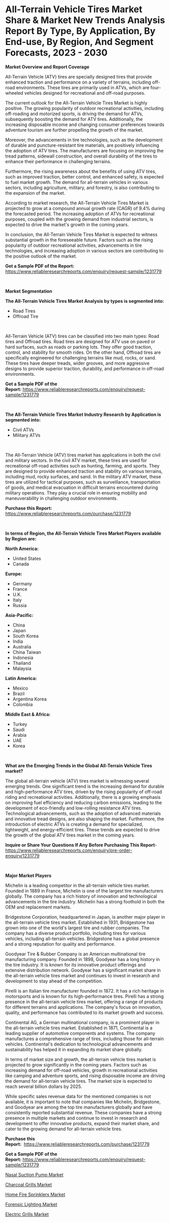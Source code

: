 <p><h1>All-Terrain Vehicle Tires Market Share & Market New Trends Analysis Report By Type, By Application, By End-use, By Region, And Segment Forecasts, 2023 - 2030</h1></p><p><strong>Market Overview and Report Coverage</strong></p>
<p><p>All-Terrain Vehicle (ATV) tires are specially designed tires that provide enhanced traction and performance on a variety of terrains, including off-road environments. These tires are primarily used in ATVs, which are four-wheeled vehicles designed for recreational and off-road purposes.</p><p>The current outlook for the All-Terrain Vehicle Tires Market is highly positive. The growing popularity of outdoor recreational activities, including off-roading and motorized sports, is driving the demand for ATVs, subsequently boosting the demand for ATV tires. Additionally, the increasing disposable income and changing consumer preferences towards adventure tourism are further propelling the growth of the market.</p><p>Moreover, the advancements in tire technologies, such as the development of durable and puncture-resistant tire materials, are positively influencing the adoption of ATV tires. The manufacturers are focusing on improving the tread patterns, sidewall construction, and overall durability of the tires to enhance their performance in challenging terrains.</p><p>Furthermore, the rising awareness about the benefits of using ATV tires, such as improved traction, better control, and enhanced safety, is expected to fuel market growth. The demand for all-terrain vehicles in various sectors, including agriculture, military, and forestry, is also contributing to the expansion of the market.</p><p>According to market research, the All-Terrain Vehicle Tires Market is projected to grow at a compound annual growth rate (CAGR) of 9.4% during the forecasted period. The increasing adoption of ATVs for recreational purposes, coupled with the growing demand from industrial sectors, is expected to drive the market's growth in the coming years.</p><p>In conclusion, the All-Terrain Vehicle Tires Market is expected to witness substantial growth in the foreseeable future. Factors such as the rising popularity of outdoor recreational activities, advancements in tire technologies, and increasing adoption in various sectors are contributing to the positive outlook of the market.</p></p>
<p><strong>Get a Sample PDF of the Report:</strong> <a href="https://www.reliableresearchreports.com/enquiry/request-sample/1231779">https://www.reliableresearchreports.com/enquiry/request-sample/1231779</a></p>
<p>&nbsp;</p>
<p><strong>Market Segmentation</strong></p>
<p><strong>The All-Terrain Vehicle Tires Market Analysis by types is segmented into:</strong></p>
<p><ul><li>Road Tires</li><li>Offroad Tire</li></ul></p>
<p>&nbsp;</p>
<p><p>All-Terrain Vehicle (ATV) tires can be classified into two main types: Road tires and Offroad tires. Road tires are designed for ATV use on paved or hard surfaces, such as roads or parking lots. They offer good traction, control, and stability for smooth rides. On the other hand, Offroad tires are specifically engineered for challenging terrains like mud, rocks, or sand. These tires have deeper treads, wider grooves, and more aggressive designs to provide superior traction, durability, and performance in off-road environments.</p></p>
<p><strong>Get a Sample PDF of the Report:</strong>&nbsp;<a href="https://www.reliableresearchreports.com/enquiry/request-sample/1231779">https://www.reliableresearchreports.com/enquiry/request-sample/1231779</a></p>
<p>&nbsp;</p>
<p><strong>The All-Terrain Vehicle Tires Market Industry Research by Application is segmented into:</strong></p>
<p><ul><li>Civil ATVs</li><li>Military ATVs</li></ul></p>
<p>&nbsp;</p>
<p><p>The All-Terrain Vehicle (ATV) tires market has applications in both the civil and military sectors. In the civil ATV market, these tires are used for recreational off-road activities such as hunting, farming, and sports. They are designed to provide enhanced traction and stability on various terrains, including mud, rocky surfaces, and sand. In the military ATV market, these tires are utilized for tactical purposes, such as surveillance, transportation of goods, and medical evacuation in difficult terrains encountered during military operations. They play a crucial role in ensuring mobility and maneuverability in challenging outdoor environments.</p></p>
<p><strong>Purchase this Report:</strong>&nbsp; <a href="https://www.reliableresearchreports.com/purchase/1231779">https://www.reliableresearchreports.com/purchase/1231779</a></p>
<p>&nbsp;</p>
<p><strong>In terms of Region, the All-Terrain Vehicle Tires Market Players available by Region are:</strong></p>
<p>
    <p> <strong> North America: </strong>
        <ul>
            <li>United States</li>
            <li>Canada</li>
        </ul>
        </p> 
    <p> <strong> Europe: </strong>
        <ul>
            <li>Germany</li>
            <li>France</li>
            <li>U.K.</li>
            <li>Italy</li>
            <li>Russia</li>
        </ul>
        </p> 
    <p> <strong> Asia-Pacific: </strong>
        <ul>
            <li>China</li>
            <li>Japan</li>
            <li>South Korea</li>
            <li>India</li>
            <li>Australia</li>
            <li>China Taiwan</li>
            <li>Indonesia</li>
            <li>Thailand</li>
            <li>Malaysia</li>
        </ul>
        </p> 
    <p> <strong> Latin America: </strong>
        <ul>
            <li>Mexico</li>
            <li>Brazil</li>
            <li>Argentina Korea</li>
            <li>Colombia</li>
        </ul>
        </p> 
    <p> <strong> Middle East & Africa: </strong>
        <ul>
            <li>Turkey</li>
            <li>Saudi</li>
            <li>Arabia</li>
            <li>UAE</li>
            <li>Korea</li>
        </ul>
    </p>
    </p>
<p>&nbsp;</p>
<p><strong>What are the Emerging Trends in the Global All-Terrain Vehicle Tires market?</strong></p>
<p><p>The global all-terrain vehicle (ATV) tires market is witnessing several emerging trends. One significant trend is the increasing demand for durable and high-performance ATV tires, driven by the rising popularity of off-road riding and recreational activities. Additionally, there is a growing emphasis on improving fuel efficiency and reducing carbon emissions, leading to the development of eco-friendly and low-rolling resistance ATV tires. Technological advancements, such as the adoption of advanced materials and innovative tread designs, are also shaping the market. Furthermore, the introduction of electric ATVs is creating a demand for specialized, lightweight, and energy-efficient tires. These trends are expected to drive the growth of the global ATV tires market in the coming years.</p></p>
<p><strong>Inquire or Share Your Questions If Any Before Purchasing This Report</strong>- <a href="https://www.reliableresearchreports.com/enquiry/pre-order-enquiry/1231779">https://www.reliableresearchreports.com/enquiry/pre-order-enquiry/1231779</a></p>
<p>&nbsp;</p>
<p><strong>Major Market Players</strong></p>
<p><p>Michelin is a leading competitor in the all-terrain vehicle tires market. Founded in 1889 in France, Michelin is one of the largest tire manufacturers globally. The company has a rich history of innovation and technological advancements in the tire industry. Michelin has a strong foothold in both the OEM and replacement markets.</p><p>Bridgestone Corporation, headquartered in Japan, is another major player in the all-terrain vehicle tires market. Established in 1931, Bridgestone has grown into one of the world's largest tire and rubber companies. The company has a diverse product portfolio, including tires for various vehicles, including all-terrain vehicles. Bridgestone has a global presence and a strong reputation for quality and performance.</p><p>Goodyear Tire & Rubber Company is an American multinational tire manufacturing company. Founded in 1898, Goodyear has a long history in the tire industry. It is known for its innovative product offerings and extensive distribution network. Goodyear has a significant market share in the all-terrain vehicle tires market and continues to invest in research and development to stay ahead of the competition.</p><p>Pirelli is an Italian tire manufacturer founded in 1872. It has a rich heritage in motorsports and is known for its high-performance tires. Pirelli has a strong presence in the all-terrain vehicle tires market, offering a range of products for different terrains and applications. The company's focus on innovation, quality, and performance has contributed to its market growth and success.</p><p>Continental AG, a German multinational company, is a prominent player in the all-terrain vehicle tires market. Established in 1871, Continental is a leading supplier of automotive components and systems. The company manufactures a comprehensive range of tires, including those for all-terrain vehicles. Continental's dedication to technological advancements and sustainability has helped it in expanding its market share globally.</p><p>In terms of market size and growth, the all-terrain vehicle tires market is projected to grow significantly in the coming years. Factors such as increasing demand for off-road vehicles, growth in recreational activities like camping and adventure sports, and rising disposable income are driving the demand for all-terrain vehicle tires. The market size is expected to reach several billion dollars by 2025.</p><p>While specific sales revenue data for the mentioned companies is not available, it is important to note that companies like Michelin, Bridgestone, and Goodyear are among the top tire manufacturers globally and have consistently reported substantial revenue. These companies have a strong presence in multiple markets and continue to invest in research and development to offer innovative products, expand their market share, and cater to the growing demand for all-terrain vehicle tires.</p></p>
<p><strong>Purchase this Report:</strong>&nbsp;&nbsp;<a href="https://www.reliableresearchreports.com/purchase/1231779">https://www.reliableresearchreports.com/purchase/1231779</a></p>
<p></p>
<p><strong>Get a Sample PDF of the Report:</strong>&nbsp;<a href="https://www.reliableresearchreports.com/enquiry/request-sample/1231779">https://www.reliableresearchreports.com/enquiry/request-sample/1231779</a></p>
<p><p><a href="https://medium.com/@jazminjones30/nasal-suction-pump-market-analysis-its-cagr-market-segmentation-and-global-industry-overview-7bcb150a9659">Nasal Suction Pump Market</a></p><p><a href="https://medium.com/@luispacocha/charcoal-grills-market-share-evolution-and-market-growth-trends-2023-2030-0940ab92cd90">Charcoal Grills Market</a></p><p><a href="https://medium.com/@aliciahaley1989/home-fire-sprinklers-market-size-market-outlook-and-market-forecast-2023-to-2030-fae2fe80313e">Home Fire Sprinklers Market</a></p><p><a href="https://medium.com/@marlonblick/forensic-lighting-market-size-reveals-the-best-marketing-channels-in-global-industry-ab9b0276c549">Forensic Lighting Market</a></p><p><a href="https://medium.com/@yvettelesch/electric-grills-market-the-key-to-successful-business-strategy-forecast-till-2030-71d7a98a7f1c">Electric Grills Market</a></p></p>